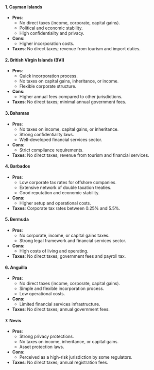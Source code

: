 #### **1. Cayman Islands**

- **Pros**:
    - No direct taxes (income, corporate, capital gains).
    - Political and economic stability.
    - High confidentiality and privacy.
- **Cons**:
    - Higher incorporation costs.
- **Taxes**: No direct taxes; revenue from tourism and import duties.

#### 2. **British Virgin Islands (BVI)**

- **Pros**:
    - Quick incorporation process.
    - No taxes on capital gains, inheritance, or income.
    - Flexible corporate structure.
- **Cons**:
    - Higher annual fees compared to other jurisdictions.
- **Taxes**: No direct taxes; minimal annual government fees.

#### 3. **Bahamas**

- **Pros**:
    - No taxes on income, capital gains, or inheritance.
    - Strong confidentiality laws.
    - Well-developed financial services sector.
- **Cons**:
    - Strict compliance requirements.
- **Taxes**: No direct taxes; revenue from tourism and financial services.

#### 4. **Barbados**

- **Pros**:
    - Low corporate tax rates for offshore companies.
    - Extensive network of double taxation treaties.
    - Good reputation and economic stability.
- **Cons**:
    - Higher setup and operational costs.
- **Taxes**: Corporate tax rates between 0.25% and 5.5%.

#### 5. **Bermuda**

- **Pros**:
    - No corporate, income, or capital gains taxes.
    - Strong legal framework and financial services sector.
- **Cons**:
    - High costs of living and operating.
- **Taxes**: No direct taxes; government fees and payroll tax.

#### 6. **Anguilla**

- **Pros**:
    - No direct taxes (income, corporate, capital gains).
    - Simple and flexible incorporation process.
    - Low operational costs.
- **Cons**:
    - Limited financial services infrastructure.
- **Taxes**: No direct taxes; annual government fees.

#### 7. **Nevis**

- **Pros**:
    - Strong privacy protections.
    - No taxes on income, inheritance, or capital gains.
    - Asset protection laws.
- **Cons**:
    - Perceived as a high-risk jurisdiction by some regulators.
- **Taxes**: No direct taxes; annual registration fees.